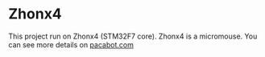 # Zhonx4
This project run on Zhonx4 (STM32F7 core).
Zhonx4 is a micromouse.
You can see more details on [pacabot.com](http://pacabot.com)
